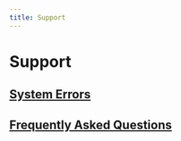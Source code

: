 ```yaml
---
title: Support
---
```


# Support

## [System Errors](./system-errors/)

## [Frequently Asked Questions](./frequently-asked-questions/)
